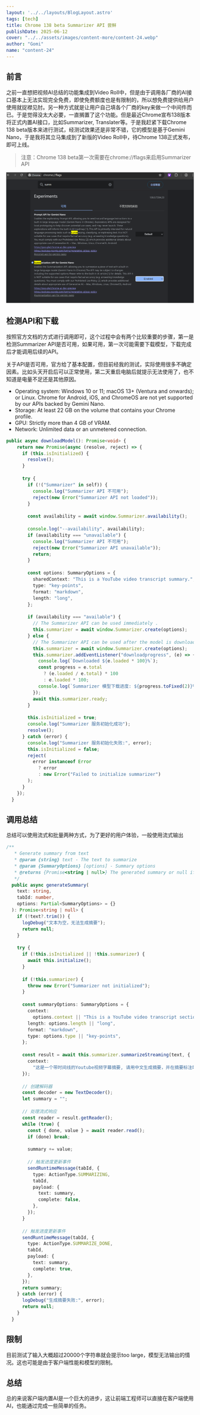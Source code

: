 ```yaml
---
layout: '../../layouts/BlogLayout.astro'
tags: [tech]
title: Chrome 138 beta Summarizer API 尝鲜
publishDate: 2025-06-12
cover: "../../assets/images/content-more/content-24.webp"
author: "Gomi"
name: "content-24"
---
```

## 前言

之前一直想把视频AI总结的功能集成到Video Roll中，但是由于调用各厂商的AI接口基本上无法实现完全免费，即使免费额度也是有限制的，所以想免费提供给用户使用就捉襟见肘。另一种方式就是让用户自己填各个厂商的key来做一个中间件而已。于是觉得没太大必要，一直搁置了这个功能。但是最近Chrome宣布138版本将正式内置AI接口，比如Summarizer, Translater等。于是我赶紧下载Chrome 138 beta版本来进行测试，经测试效果还是非常不错，它的模型是基于Gemini Nano，于是我将其立马集成到了新版的Video Roll中，待Chrome 138正式发布，即可上线。
> 注意：Chrome 138 beta第一次需要在chrome://flags来启用Summarizer API

![image.png](../../assets/images/content-more/content-24-1.png)

## 检测API和下载

按照官方文档的方式进行调用即可，这个过程中会有两个比较重要的步骤，第一是检测Summarizer API是否可用，如果可用，第一次可能需要下载模型，下载完成后才能调用后续的API。

关于API是否可用，官方给了基本配置，但目前经我的测试，实际使用很多不确定因素。比如头天开启后可以正常使用，第二天重启电脑后就提示无法使用了，也不知道是电量不足还是其他原因。

- Operating system: Windows 10 or 11; macOS 13+ (Ventura and onwards); or Linux. Chrome for Android, iOS, and ChromeOS are not yet supported by our APIs backed by Gemini Nano.
- Storage: At least 22 GB on the volume that contains your Chrome profile.
- GPU: Strictly more than 4 GB of VRAM.
- Network: Unlimited data or an unmetered connection.

```ts
public async downloadModel(): Promise<void> {
    return new Promise(async (resolve, reject) => {
      if (this.isInitialized) {
        resolve();
      }

      try {
        if (!("Summarizer" in self)) {
          console.log("Summarizer API 不可用");
          reject(new Error("Summarizer API not loaded"));
        }

        const availability = await window.Summarizer.availability();

        console.log("--availability", availability);
        if (availability === "unavailable") {
          console.log("Summarizer API 不可用");
          reject(new Error("Summarizer API unavailable"));
          return;
        }

        const options: SummaryOptions = {
          sharedContext: "This is a YouTube video transcript summary.",
          type: "key-points",
          format: "markdown",
          length: "long",
        };

        if (availability === "available") {
          // The Summarizer API can be used immediately .
          this.summarizer = await window.Summarizer.create(options);
        } else {
          // The Summarizer API can be used after the model is downloaded.
          this.summarizer = await window.Summarizer.create(options);
          this.summarizer.addEventListener("downloadprogress", (e) => {
            console.log(`Downloaded ${e.loaded * 100}%`);
            const progress = e.total
              ? (e.loaded / e.total) * 100
              : e.loaded * 100;
            console.log(`Summarizer 模型下载进度: ${progress.toFixed(2)}%`);
          });
          await this.summarizer.ready;
        }

        this.isInitialized = true;
        console.log("Summarizer 服务初始化成功");
        resolve();
      } catch (error) {
        console.log("Summarizer 服务初始化失败:", error);
        this.isInitialized = false;
        reject(
          error instanceof Error
            ? error
            : new Error("Failed to initialize summarizer")
        );
      }
    });
  }
```

## 调用总结

总结可以使用流式和批量两种方式，为了更好的用户体验，一般使用流式输出
```ts
/**
   * Generate summary from text
   * @param {string} text - The text to summarize
   * @param {SummaryOptions} [options] - Summary options
   * @returns {Promise<string | null>} The generated summary or null if generation fails
   */
  public async generateSummary(
    text: string,
    tabId: number,
    options: Partial<SummaryOptions> = {}
  ): Promise<string | null> {
    if (!text?.trim()) {
      logDebug("文本为空，无法生成摘要");
      return null;
    }

    try {
      if (!this.isInitialized || !this.summarizer) {
        await this.initialize();
      }

      if (!this.summarizer) {
        throw new Error("Summarizer not initialized");
      }

      const summaryOptions: SummaryOptions = {
        context:
          options.context || "This is a YouTube video transcript section.",
        length: options.length || "long",
        format: "markdown",
        type: options.type || "key-points",
      };

      const result = await this.summarizer.summarizeStreaming(text, {
        context:
          "这是一个带时间线的Youtube视频字幕摘要, 请用中文生成摘要，并在摘要标注时间段",
      });

      // 创建解码器
      const decoder = new TextDecoder();
      let summary = "";

      // 处理流式响应
      const reader = result.getReader();
      while (true) {
        const { done, value } = await reader.read();
        if (done) break;

        summary += value;

        // 触发进度更新事件
        sendRuntimeMessage(tabId, {
          type: ActionType.SUMMARIZING,
          tabId,
          payload: {
            text: summary,
            complete: false,
          },
        });
      }

      // 触发进度更新事件
      sendRuntimeMessage(tabId, {
        type: ActionType.SUMMARIZE_DONE,
        tabId,
        payload: {
          text: summary,
          complete: true,
        },
      });
      return summary;
    } catch (error) {
      logDebug("生成摘要失败:", error);
      return null;
    }
  }
```

## 限制
目前测试了输入大概超过20000个字符串就会提示too large，模型无法输出的情况。这也可能是由于客户端性能和模型的限制。

## 总结
总的来说客户端内置AI是一个巨大的进步，这让前端工程师可以直接在客户端使用AI，也能通过完成一些简单的任务。



